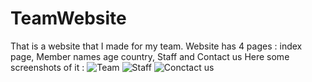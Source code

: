 # TeamWebsite
That is a website that I made for my team. Website has 4 pages : index page, Member names age country, Staff and Contact us
Here some screenshots of it : 
![Team](https://user-images.githubusercontent.com/85198094/229362244-0fd12f88-d89b-4550-9508-6c6324f94832.png)
![Staff](https://user-images.githubusercontent.com/85198094/229362250-39c06af3-6e6b-4095-bee9-e004156eb43e.png)
![Conctact us](https://user-images.githubusercontent.com/85198094/229362253-4337e5be-7b1b-4b1d-b609-5b8077ce8922.png)
